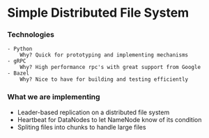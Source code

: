 # Simple Distributed File System

### Technologies
	- Python
		Why? Quick for prototyping and implementing mechanisms
	- gRPC
		Why? High performance rpc's with great support from Google
	- Bazel
		Why? Nice to have for building and testing efficiently

### What we are implementing
- Leader-based replication on a distributed file system 
- Heartbeat for DataNodes to let NameNode know of its condition
- Spliting files into chunks to handle large files
